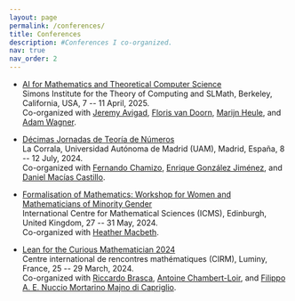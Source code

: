 ```yaml
---
layout: page
permalink: /conferences/
title: Conferences
description: #Conferences I co-organized.
nav: true
nav_order: 2
---
```


- <a href="https://www.slmath.org/workshops/1140" target="_blank">AI for Mathematics and Theoretical Computer Science</a><br>
Simons Institute for the Theory of Computing and SLMath, Berkeley, California, USA, 7 -- 11 April, 2025.<br>
Co-organized with <a href="https://www.andrew.cmu.edu/user/avigad/" target="_blank">Jeremy Avigad</a>, <a href="https://florisvandoorn.com/" target="_blank"> Floris van Doorn</a>, <a href="https://www.cs.cmu.edu/~mheule/" target="_blank">Marijn Heule</a>, and <a href="https://users.wpi.edu/~zadam/" target="_blank"> Adam Wagner</a>.

- <a href="https://matematicas.uam.es/~jtn2024/" target="_blank">Décimas Jornadas de Teoría de Números</a><br>
La Corrala, Universidad Autónoma de Madrid (UAM), Madrid, España, 8 -- 12 July, 2024.<br>
Co-organized with <a href="http://matematicas.uam.es/~fernando.chamizo/" target="_blank">Fernando Chamizo</a>, <a href="http://verso.mat.uam.es/~enrique.gonzalez.jimenez/" target="_blank">Enrique González Jiménez</a>, and <a href="https://sites.google.com/site/danielmaciascastillo" target="_blank">Daniel Macías Castillo</a>.

- <a href="https://www.icms.org.uk/Formalisation" target="_blank">Formalisation of Mathematics: Workshop for Women and Mathematicians of Minority Gender</a><br>
International Centre for Mathematical Sciences (ICMS), Edinburgh, United Kingdom, 27 -- 31 May, 2024.<br>
Co-organized with <a href="https://faculty.fordham.edu/hmacbeth1/" target="_blank">Heather Macbeth</a>.

- <a href="https://conferences.cirm-math.fr/2970.html" target="_blank">Lean for the Curious Mathematician 2024</a><br>
Centre international de rencontres mathématiques (CIRM), Luminy, France, 25 -- 29 March, 2024.<br>
Co-organized with <a href="https://webusers.imj-prg.fr/~riccardo.brasca/" target="_blank">Riccardo Brasca</a>, <a href="https://webusers.imj-prg.fr/~antoine.chambert-loir/index.xhtml" target="_blank">Antoine Chambert-Loir</a>, and <a href="https://perso.univ-st-etienne.fr/nf51454h/index.html" target="_blank">Filippo A. E. Nuccio Mortarino Majno di Capriglio</a>.
